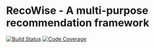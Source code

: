 # RecoWise - A multi-purpose recommendation framework

[![Build Status](https://travis-ci.org/halk/recowise.svg?branch=master)](https://travis-ci.org/halk/recowise)
[![Code Coverage](https://scrutinizer-ci.com/g/halk/recowise/badges/coverage.png?b=master)](https://scrutinizer-ci.com/g/halk/recowise/?branch=master)
